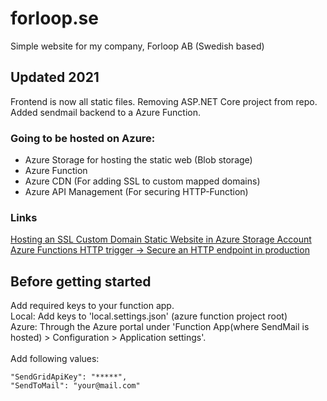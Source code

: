 # forloop.se
Simple website for my company, Forloop AB (Swedish based)

## Updated 2021
Frontend is now all static files. Removing ASP.NET Core project from repo.<br>
Added sendmail backend to a Azure Function.<br>

### Going to be hosted on Azure:
- Azure Storage for hosting the static web (Blob storage)
- Azure Function
- Azure CDN (For adding SSL to custom mapped domains)
- Azure API Management (For securing HTTP-Function)

### Links
[Hosting an SSL Custom Domain Static Website in Azure Storage Account](https://arlanblogs.alvarnet.com/hosting-an-ssl-custom-domain-static-website-in-azure-storage-account/)<br>
[Azure Functions HTTP trigger -> Secure an HTTP endpoint in production](https://docs.microsoft.com/en-gb/azure/azure-functions/functions-bindings-http-webhook-trigger?tabs=csharp#secure-an-http-endpoint-in-production)<br>


## Before getting started ##
Add required keys to your function app.<br>
Local: Add keys to 'local.settings.json' (azure function project root)<br>
Azure: Through the Azure portal under 'Function App(where SendMail is hosted) > Configuration > Application settings'.<br>
<br>
Add following values:

```
"SendGridApiKey": "*****",
"SendToMail": "your@mail.com"
```